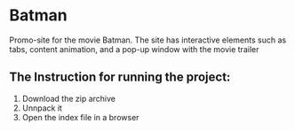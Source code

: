 # Batman
Promo-site for the movie Batman. The site has interactive elements such as tabs, content animation, and a pop-up window with the movie trailer

## The Instruction for running the project:
1) Download the zip archive
2) Unnpack it
3) Open the index file in a browser
